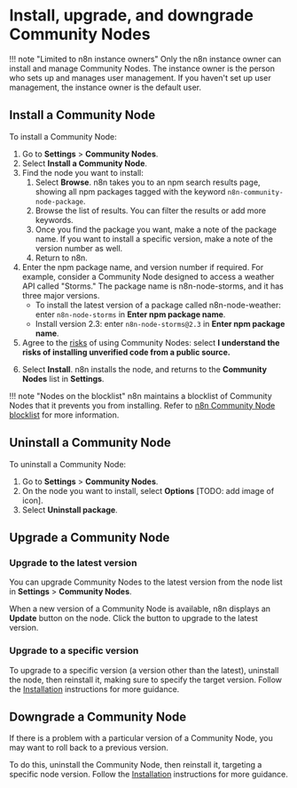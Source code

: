 # Install, upgrade, and downgrade Community Nodes

!!! note "Limited to n8n instance owners"
    Only the n8n instance owner can install and manage Community Nodes. The instance owner is the person who sets up and manages user management. If you haven't set up user management, the instance owner is the default user.

## Install a Community Node

To install a Community Node:

1. Go to **Settings** > **Community Nodes**.
2. Select **Install a Community Node**.
3. Find the node you want to install:
    1. Select **Browse**. n8n takes you to an npm search results page, showing all npm packages tagged with the keyword `n8n-community-node-package`.
    2. Browse the list of results. You can filter the results or add more keywords.
    3. Once you find the package you want, make a note of the package name. If you want to install a specific version, make a note of the version number as well.
    4. Return to n8n.
4. Enter the npm package name, and version number if required. For example, consider a Community Node designed to access a weather API called "Storms." The package name is n8n-node-storms, and it has three major versions.
    * To install the latest version of a package called n8n-node-weather: enter `n8n-node-storms` in **Enter npm package name**.
    * Install version 2.3: enter `n8n-node-storms@2.3` in **Enter npm package name**.
    <!-- vale off -->
5. Agree to the [risks](/integrations/community-nodes/risks/) of using Community Nodes: select **I understand the risks of installing unverified code from a public source.**
<!-- vale on -->
6. Select **Install**. n8n installs the node, and returns to the **Community Nodes** list in **Settings**.

!!! note "Nodes on the blocklist"
    n8n maintains a blocklist of Community Nodes that it prevents you from installing. Refer to [n8n Community Node blocklist](/integrations/community-nodes/blocklist/) for more information.

## Uninstall a Community Node

To uninstall a Community Node:

1. Go to **Settings** > **Community Nodes**.
2. On the node you want to install, select **Options** [TODO: add image of icon].
3. Select **Uninstall package**.

## Upgrade a Community Node

### Upgrade to the latest version

You can upgrade Community Nodes to the latest version from the node list in **Settings** > **Community Nodes**.

When a new version of a Community Node is available, n8n displays an **Update** button on the node. Click the button to upgrade to the latest version.

### Upgrade to a specific version

To upgrade to a specific version (a version other than the latest), uninstall the node, then reinstall it, making sure to specify the target version. Follow the [Installation](#install-a-community-node) instructions for more guidance.

## Downgrade a Community Node

If there is a problem with a particular version of a Community Node, you may want to roll back to a previous version.

To do this, uninstall the Community Node, then reinstall it, targeting a specific node version. Follow the [Installation](#install-a-community-node) instructions for more guidance.

